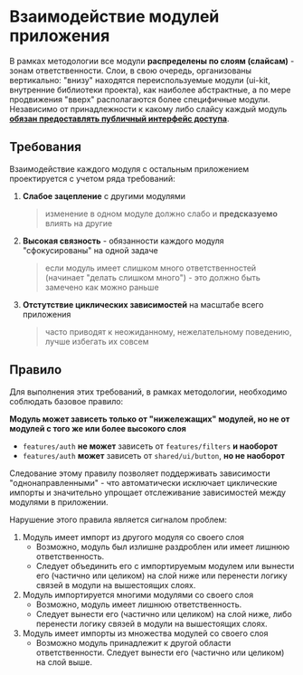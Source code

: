 # Взаимодействие модулей приложения

В рамках методологии все модули **распределены по слоям (слайсам)** - зонам ответственности. Слои, в свою очередь, организованы вертикально: "внизу" находятся переиспользуемые модули (ui-kit, внутренние библиотеки проекта), как наиболее абстрактные, а по мере продвижения "вверх" располагаются более специфичные модули. Независимо от принадлежности к какому либо слайсу каждый модуль [**обязан предоставлять публичный интерфейс доступа**](https://github.com/feature-sliced/wiki/blob/master/concepts/public-api.md).

## Требования

Взаимодействие каждого модуля с остальным приложением проектируется с учетом ряда требований:

1. **Слабое зацепление** с другими модулями
    > изменение в одном модуле должно слабо и **предсказуемо** влиять на другие
2. **Высокая связность** - обязанности каждого модуля "сфокусированы" на одной задаче
    > если модуль имеет слишком много ответственностей (начинает "делать слишком много") - это должно быть замечено как можно раньше
3. **Отстутствие циклических зависимостей** на масштабе всего приложения
    > часто приводят к неожиданному, нежелательному поведению, лучше избегать их совсем
 
 ## Правило

Для выполнения этих требований, в рамках методологии, необходимо соблюдать базовое правило:

**Модуль может зависеть только от "нижележащих" модулей, но не от модулей с того же или более высокого слоя**

  - `features/auth` **не может** зависеть от `features/filters` **и наоборот**
  - `features/auth` **может** зависеть от `shared/ui/button`, **но не наоборот**

Следование этому правилу позволяет поддерживать зависимости "однонаправленными" - что автоматически исключает циклические импорты и значительно упрощает отслеживание зависимостей между модулями в приложении.

<!-- 
TODO После накопления опыта работы с методологией сделать этот блок более подробным
-->

Нарушение этого правила является сигналом проблем:

1. Модуль имеет импорт из другого модуля со своего слоя
    - Возможно, модуль был излишне раздроблен или имеет лишнюю ответственность.
    - Следует объединить его с импортируемым модулем или вынести его (частично или целиком) на слой ниже или перенести логику связей в модули на вышестоящих слоях.
1. Модуль импортируется многими модулями со своего слоя
    - Возможно, модуль имеет лишнюю ответственность.
    - Следует вынести его (частично или целиком) на слой ниже, либо перенести логику связей в модули на вышестоящих слоях.
1. Модуль имеет импорты из множества модулей со своего слоя
    - Возможно модуль принадлежит к другой области ответственности. Следует вынести его (частично или целиком) на слой выше.
